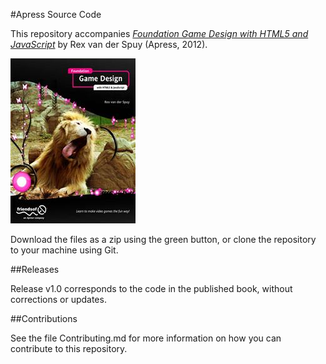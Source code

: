 #Apress Source Code

This repository accompanies [*Foundation Game Design with HTML5 and JavaScript*](http://www.apress.com/9781430247166) by Rex van der Spuy (Apress, 2012).

![Cover image](9781430247166.jpg)

Download the files as a zip using the green button, or clone the repository to your machine using Git.

##Releases

Release v1.0 corresponds to the code in the published book, without corrections or updates.

##Contributions

See the file Contributing.md for more information on how you can contribute to this repository.
